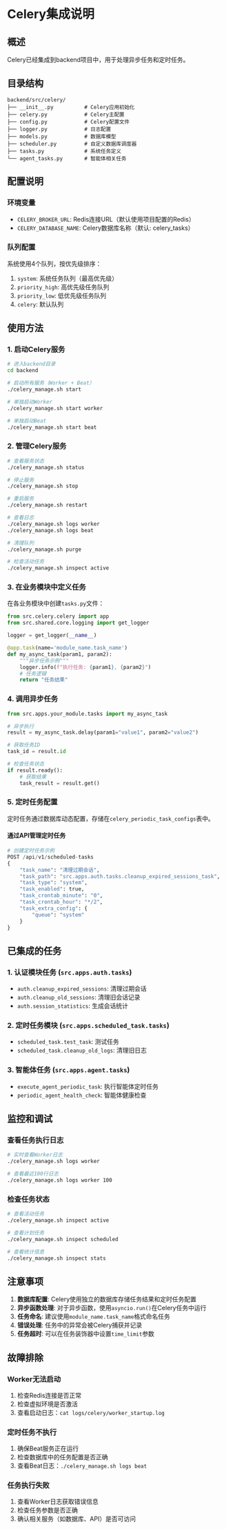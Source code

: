 # Celery集成说明

## 概述

Celery已经集成到backend项目中，用于处理异步任务和定时任务。

## 目录结构

```
backend/src/celery/
├── __init__.py          # Celery应用初始化
├── celery.py            # Celery主配置
├── config.py            # Celery配置文件
├── logger.py            # 日志配置
├── models.py            # 数据库模型
├── scheduler.py         # 自定义数据库调度器
├── tasks.py             # 系统任务定义
└── agent_tasks.py       # 智能体相关任务
```

## 配置说明

### 环境变量

- `CELERY_BROKER_URL`: Redis连接URL（默认使用项目配置的Redis）
- `CELERY_DATABASE_NAME`: Celery数据库名称（默认: celery_tasks）

### 队列配置

系统使用4个队列，按优先级排序：

1. `system`: 系统任务队列（最高优先级）
2. `priority_high`: 高优先级任务队列
3. `priority_low`: 低优先级任务队列
4. `celery`: 默认队列

## 使用方法

### 1. 启动Celery服务

```bash
# 进入backend目录
cd backend

# 启动所有服务（Worker + Beat）
./celery_manage.sh start

# 单独启动Worker
./celery_manage.sh start worker

# 单独启动Beat
./celery_manage.sh start beat
```

### 2. 管理Celery服务

```bash
# 查看服务状态
./celery_manage.sh status

# 停止服务
./celery_manage.sh stop

# 重启服务
./celery_manage.sh restart

# 查看日志
./celery_manage.sh logs worker
./celery_manage.sh logs beat

# 清理队列
./celery_manage.sh purge

# 检查活动任务
./celery_manage.sh inspect active
```

### 3. 在业务模块中定义任务

在各业务模块中创建`tasks.py`文件：

```python
from src.celery.celery import app
from src.shared.core.logging import get_logger

logger = get_logger(__name__)

@app.task(name='module_name.task_name')
def my_async_task(param1, param2):
    """异步任务示例"""
    logger.info(f"执行任务: {param1}, {param2}")
    # 任务逻辑
    return "任务结果"
```

### 4. 调用异步任务

```python
from src.apps.your_module.tasks import my_async_task

# 异步执行
result = my_async_task.delay(param1="value1", param2="value2")

# 获取任务ID
task_id = result.id

# 检查任务状态
if result.ready():
    # 获取结果
    task_result = result.get()
```

### 5. 定时任务配置

定时任务通过数据库动态配置，存储在`celery_periodic_task_configs`表中。

#### 通过API管理定时任务

```python
# 创建定时任务示例
POST /api/v1/scheduled-tasks
{
    "task_name": "清理过期会话",
    "task_path": "src.apps.auth.tasks.cleanup_expired_sessions_task",
    "task_type": "system",
    "task_enabled": true,
    "task_crontab_minute": "0",
    "task_crontab_hour": "*/2",
    "task_extra_config": {
        "queue": "system"
    }
}
```

## 已集成的任务

### 1. 认证模块任务 (`src.apps.auth.tasks`)

- `auth.cleanup_expired_sessions`: 清理过期会话
- `auth.cleanup_old_sessions`: 清理旧会话记录
- `auth.session_statistics`: 生成会话统计

### 2. 定时任务模块 (`src.apps.scheduled_task.tasks`)

- `scheduled_task.test_task`: 测试任务
- `scheduled_task.cleanup_old_logs`: 清理旧日志

### 3. 智能体任务 (`src.apps.agent.tasks`)

- `execute_agent_periodic_task`: 执行智能体定时任务
- `periodic_agent_health_check`: 智能体健康检查

## 监控和调试

### 查看任务执行日志

```bash
# 实时查看Worker日志
./celery_manage.sh logs worker

# 查看最近100行日志
./celery_manage.sh logs worker 100
```

### 检查任务状态

```bash
# 查看活动任务
./celery_manage.sh inspect active

# 查看计划任务
./celery_manage.sh inspect scheduled

# 查看统计信息
./celery_manage.sh inspect stats
```

## 注意事项

1. **数据库配置**: Celery使用独立的数据库存储任务结果和定时任务配置
2. **异步函数处理**: 对于异步函数，使用`asyncio.run()`在Celery任务中运行
3. **任务命名**: 建议使用`module_name.task_name`格式命名任务
4. **错误处理**: 任务中的异常会被Celery捕获并记录
5. **任务超时**: 可以在任务装饰器中设置`time_limit`参数

## 故障排除

### Worker无法启动

1. 检查Redis连接是否正常
2. 检查虚拟环境是否激活
3. 查看启动日志：`cat logs/celery/worker_startup.log`

### 定时任务不执行

1. 确保Beat服务正在运行
2. 检查数据库中的任务配置是否正确
3. 查看Beat日志：`./celery_manage.sh logs beat`

### 任务执行失败

1. 查看Worker日志获取错误信息
2. 检查任务参数是否正确
3. 确认相关服务（如数据库、API）是否可访问